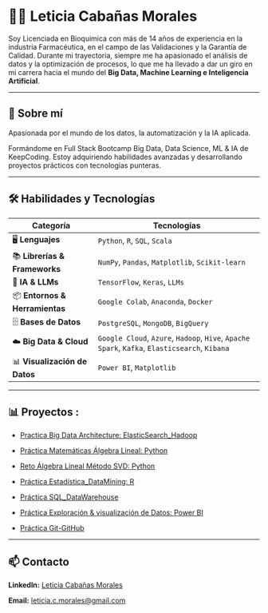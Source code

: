 # 👩‍💻 Leticia Cabañas Morales
 
Soy Licenciada en Bioquímica con más de 14 años de experiencia en la industria Farmacéutica, en el campo de las Validaciones y la Garantía de Calidad. Durante mi trayectoria, 
siempre me ha apasionado el análisis de datos y la optimización de procesos, lo que me ha llevado a dar un giro en mi carrera hacia el mundo del **Big Data, Machine Learning e Inteligencia Artificial**. 

---
## 🌱 Sobre mí
 
Apasionada por el mundo de los datos, la automatización y la IA aplicada.

Formándome en Full Stack Bootcamp Big Data, Data Science, ML & IA de KeepCoding. Estoy adquiriendo habilidades avanzadas y desarrollando proyectos prácticos con tecnologías punteras.

---

## 🛠️ Habilidades y Tecnologías


| **Categoría**               | **Tecnologías**                                                                 |
|----------------------------|---------------------------------------------------------------------------------|
| 🖥️ **Lenguajes**            | `Python`, `R`, `SQL`, `Scala`                                                   |
| 📚 **Librerías & Frameworks**| `NumPy`, `Pandas`, `Matplotlib`, `Scikit-learn`                                 |
| 🧠 **IA & LLMs**            | `TensorFlow`, `Keras`, `LLMs`                                                   |
| 📦 **Entornos & Herramientas**| `Google Colab`, `Anaconda`, `Docker`                                          |
| 🗄️ **Bases de Datos**       | `PostgreSQL`, `MongoDB`, `BigQuery`                                             |
| ☁️ **Big Data & Cloud**     | `Google Cloud`, `Azure`, `Hadoop`, `Hive`, `Apache Spark`, `Kafka`, `Elasticsearch`, `Kibana` |
| 📊 **Visualización de Datos**| `Power BI`, `Matplotlib`            

---

## 📊 Proyectos :

* [Practica Big Data Architecture: ElasticSearch_Hadoop](https://github.com/Leticia2512/Practica-BigData_Architecture)

* [Práctica Matemáticas Álgebra Lineal: Python](https://github.com/Leticia2512/Practica-Matematicas_Algebra_Lineal)

* [Reto Álgebra Lineal Método SVD: Python](https://github.com/Leticia2512/Reto-Matematicas_Algebra-Lineal-SVD-imagenes)

* [Práctica Estadística_DataMining: R](https://github.com/Leticia2512/Practica-Matematicas_Estadistica_DataMining)

* [Práctica SQL_DataWarehouse](https://github.com/Leticia2512/Practica-SQL-ETL-DataWarehouse)

* [Práctica Exploración & visualización de Datos: Power BI](https://github.com/Leticia2512/Practica-Exploracion-Visualizacion-de-Datos)

* [Práctica Git-GitHub](https://github.com/Leticia2512/Practica-Git-GitHub)


___

## 📫 Contacto
**LinkedIn:** [Leticia Cabañas Morales](www.linkedin.com/in/leticiacabañasmorales)

**Email:** [leticia.c.morales@gmail.com](mailto:leticia.c.morales@gmail.com)


